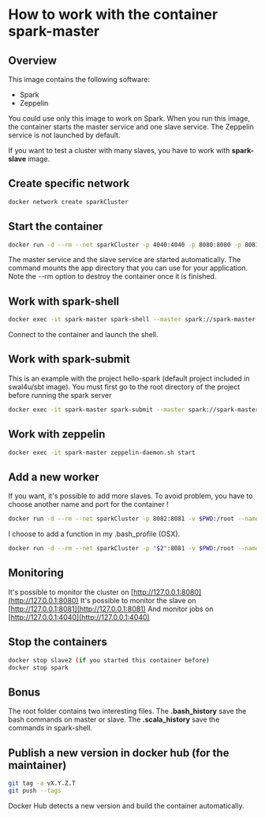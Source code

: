 # How to work with the container spark-master

## Overview

This image contains the following software:

- Spark
- Zeppelin

You could use only this image to work on Spark.
When you run this image, the container starts the master service and one slave service.
The Zeppelin service is not launched by default.

If you want to test a cluster with many slaves, you have to work with **spark-slave** image.

## Create specific network

```bash
docker network create sparkCluster
```

## Start the container

```bash
docker run -d --rm --net sparkCluster -p 4040:4040 -p 8080:8080 -p 8081:8081 -p 8090:8090 -v $PWD:/root -v notebook:/usr/local/zeppelin/notebook -v zeppelin:/usr/local/zeppelin/conf --name spark-master -h spark-master swal4u/spark-master:v2.4.2.1
```

The master service and the slave service are started automatically.
The command mounts the app directory that you can use for your application.
Note the --rm option to destroy the container once it is finished.

## Work with spark-shell

```bash
docker exec -it spark-master spark-shell --master spark://spark-master:7077 --executor-memory 2G
```

Connect to the container and launch the shell.

## Work with spark-submit

This is an example with the project hello-spark (default project included in swal4u/sbt image).
You must first go to the root directory of the project before running the spark server

```bash
docker exec -it spark-master spark-submit --master spark://spark-master:7077 --executor-memory 2G --class fr.stephanewalter.hello.Connexion target/scala-2.12/hello-spark_2.12-0.0.1.jar
```

## Work with zeppelin

```bash
docker exec -it spark-master zeppelin-daemon.sh start
```

## Add a new worker

If you want, it's possible to add more slaves.
To avoid problem, you have to choose another name and port for the container !

```bash
docker run -d --rm --net sparkCluster -p 8082:8081 -v $PWD:/root --name slave2 -h slave2 swal4u/spark-slave:v2.4.2.1
```

I choose to add a function in my .bash_profile (OSX).

```bash
docker run -d --rm --net sparkCluster -p "$2":8081 -v $PWD:/root --name "$1" -h "$1" swal4u/spark-slave:v2.4.2.1
```

## Monitoring

It's possible to monitor the cluster on [http://127.0.0.1:8080](http://127.0.0.1:8080)
It's possible to monitor the slave on [http://127.0.0.1:8081](http://127.0.0.1:8081)
And monitor jobs on [http://127.0.0.1:4040](http://127.0.0.1:4040)

## Stop the containers

```bash
docker stop slave2 (if you started this container before)
docker stop spark
```

## Bonus

The root folder contains two interesting files.
The **.bash_history** save the bash commands on master or slave.
The **.scala_history** save the commands in spark-shell.

## Publish a new version in docker hub (for the maintainer)

```bash
git tag -a vX.Y.Z.T
git push --tags
```

Docker Hub detects a new version and build the container automatically.
